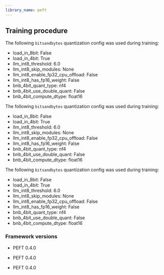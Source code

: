 ```yaml
---
library_name: peft
---
```

## Training procedure


The following `bitsandbytes` quantization config was used during training:
- load_in_8bit: False
- load_in_4bit: True
- llm_int8_threshold: 6.0
- llm_int8_skip_modules: None
- llm_int8_enable_fp32_cpu_offload: False
- llm_int8_has_fp16_weight: False
- bnb_4bit_quant_type: nf4
- bnb_4bit_use_double_quant: False
- bnb_4bit_compute_dtype: float16

The following `bitsandbytes` quantization config was used during training:
- load_in_8bit: False
- load_in_4bit: True
- llm_int8_threshold: 6.0
- llm_int8_skip_modules: None
- llm_int8_enable_fp32_cpu_offload: False
- llm_int8_has_fp16_weight: False
- bnb_4bit_quant_type: nf4
- bnb_4bit_use_double_quant: False
- bnb_4bit_compute_dtype: float16

The following `bitsandbytes` quantization config was used during training:
- load_in_8bit: False
- load_in_4bit: True
- llm_int8_threshold: 6.0
- llm_int8_skip_modules: None
- llm_int8_enable_fp32_cpu_offload: False
- llm_int8_has_fp16_weight: False
- bnb_4bit_quant_type: nf4
- bnb_4bit_use_double_quant: False
- bnb_4bit_compute_dtype: float16
### Framework versions

- PEFT 0.4.0
- PEFT 0.4.0

- PEFT 0.4.0
